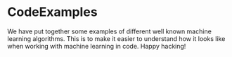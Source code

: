 # CodeExamples
We have put together some examples of different well known machine learning algorithms. This is to make it easier to understand how it looks like when working with machine learning in code. Happy hacking!
